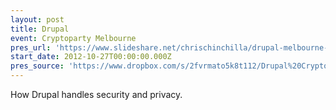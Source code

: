 ```yaml
---
layout: post
title: Drupal
event: Cryptoparty Melbourne
pres_url: 'https://www.slideshare.net/chrischinchilla/drupal-melbourne-cryptoparty'
start_date: 2012-10-27T00:00:00.000Z
pres_source: 'https://www.dropbox.com/s/2fvrmato5k8t112/Drupal%20Cryptoparty.pptx?dl=0'
---
```


How Drupal handles security and privacy.
